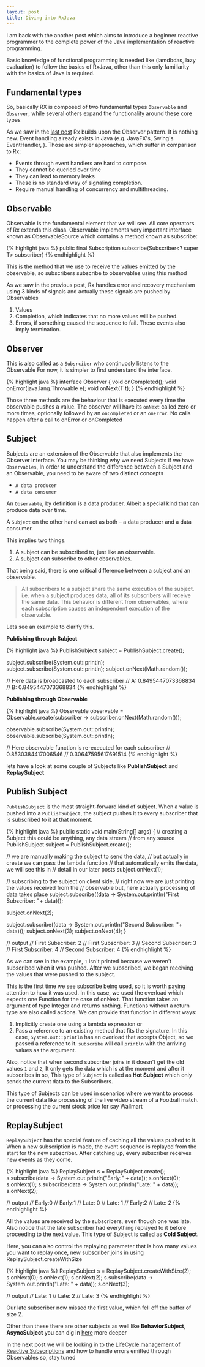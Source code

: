 ```yaml
---
layout: post
title: Diving into RxJava
---
```


I am back with the another post which aims to introduce a beginner reactive programmer to the complete power of the Java implementation of reactive programming.

Basic knowledge of functional programming is needed like (lamdbdas, lazy evaluation) to follow the basics of RxJava, other than this only familiarity with the basics of Java is required.

## Fundamental types

So, basically RX is composed of two fundamental types `Observable` and `Observer`, while several others expand the functionality around these core types

As we saw in the [last post](https://www.linkedin.com/pulse/reactive-programming-step-ahead-functional-murtaza-bagwala/) Rx builds upon the Observer pattern. It is nothing new. Event handling already exists in Java (e.g. JavaFX's, Swing's EventHandler, ). Those are simpler approaches, which suffer in comparison to Rx:

* Events through event handlers are hard to compose.
* They cannot be queried over time
* They can lead to memory leaks
* These is no standard way of signaling completion.
* Require manual handling of concurrency and multithreading.

## Observable

Observable is the fundamental element that we will see. All core operators of Rx extends this class. Observable implements very important interface known as ObservableSource which contains a method known as subscribe:

{% highlight java %}
public final Subscription subscribe(Subscriber<? super T> subscriber)
{% endhighlight %}

This is the method that we use to receive the values emitted by the observable, so subscribers subscribe to observables using this method

As we saw in the previous post, Rx handles error and recovery mechanism using 3 kinds of signals and actually these signals are pushed by Observables

1. Values
2. Completion, which indicates that no more values will be pushed.
3. Errors, if something caused the sequence to fail. These events also imply termination.

## Observer

This is also called as a `Subsrciber` who continuosly listens to the Observable For now, it is simpler to first understand the interface.

{% highlight java %}
interface Observer<T> {
  void onCompleted();
  void onError(java.lang.Throwable e);
  void onNext(T t);
}
{% endhighlight %}

Those three methods are the behaviour that is executed every time the observable pushes a value. The observer will have its `onNext` called zero or more times, optionally followed by an           `onCompleted` or an `onError`. No calls happen after a call to onError or onCompleted

## Subject

Subjects are an extension of the Observable that also implements the Observer interface. You may be thinking why we need Subjects if we have `Observables`, In order to understand the difference between a Subject and an Observable, you need to be aware of two distinct concepts
* `A data producer`
* `A data consumer`

An `Observable`, by definition is a data producer. Albeit a special kind that can produce data over time.

A `Subject` on the other hand can act as both – a data producer and a data consumer.

This implies two things.
1. A subject can be subscribed to, just like an observable.
2. A subject can subscribe to other observables.

That being said, there is one critical difference between a subject and an observable.

>All subscribers to a subject share the same execution of the subject. i.e. when a subject
produces data, all of its subscribers will receive the same data. This behavior is different from observables, where each subscription causes an independent execution of the observable.

Lets see an example to clarify this.

**Publishing through Subject**

{% highlight java %}
PublishSubject<Double> subject = PublishSubject.create();

subject.subscribe(System.out::println);
subject.subscribe(System.out::println);
subject.onNext(Math.random());

// Here data is broadcasted to each subscriber
// A: 0.8495447073368834
// B: 0.8495447073368834
{% endhighlight %}

**Publishing through Observable**

{% highlight java %}
Observable<Double> observable = Observable.create(subscriber -> subscriber.onNext(Math.random()));

observable.subscribe(System.out::println);
observable.subscribe(System.out::println);

// Here observable function is re-executed for each subscriber
// 0.8530384417006546
// 0.30647595617691514
{% endhighlight %}



lets have a look at some couple of Subjects like **PublishSubject** and **ReplaySubject**

## Publish Subject

`PublishSubject` is the most straight-forward kind of subject. When a value is pushed into a
`PublishSubject`, the subject pushes it to every subscriber that is subscribed to it at that moment.

{% highlight java %}
public static void main(String[] args) {
  // creating a Subject this could be anything, any data stream
  // from any source
  PublishSubject<Integer> subject = PublishSubject.create();

  // we are manually making the subject to send the data,
  // but actually in create we can pass the lambda function
  // that automatically emits the data, we will see this in
  // detail in our later posts
  subject.onNext(1);

  // subscribing to the subject on client side,
  // right now we are just printing the values received from the
  // observable but, here actually processing of data takes place
  subject.subscribe((data -> System.out.println("First Subscriber: "+ data)));

  subject.onNext(2);

  subject.subscribe((data -> System.out.println("Second Subscriber: "+ data)));
  subject.onNext(3);
  subject.onNext(4);
}

// output
// First Subscriber: 2
// First Subscriber: 3
// Second Subscriber: 3
// First Subscriber: 4
// Second Subscriber: 4
{% endhighlight %}

As we can see in the example, `1` isn't printed because we weren't subscribed when it was pushed. After we subscribed, we began receiving the values that were pushed to the subject.

This is the first time we see subscribe being used, so it is worth paying attention to how it was used. In this case, we used the overload which expects one Function for the case of onNext. That function takes an argument of type Integer and returns nothing. Functions without a return type are also called actions. We can provide that function in different ways:

1. Implicitly create one using a lambda expression or
2. Pass a reference to an existing method that fits the signature. In this case,
`System.out::println` has an overload that accepts Object, so we passed a reference to it.
`subscribe` will call `println` with the arriving values as the argument.

Also, notice that when second subscriber joins in it doesn't get the old values `1` and `2`,
It only gets the data which is at the moment and after it subscribes in so, This type of `Subject` is called as **Hot Subject** which only sends the current data to the Subscribers.

This type of Subjects can be used in scenarios where we want to process the current data like processing of the live video stream of a Football match. or processing the current stock price for say Wallmart

## ReplaySubject

`ReplaySubject` has the special feature of caching all the values pushed to it. When a new subscription is made, the event sequence is replayed from the start for the new subscriber. After catching up, every subscriber receives new events as they come.

{% highlight java %}
ReplaySubject<Integer> s = ReplaySubject.create();
s.subscribe(data -> System.out.println("Early:" + data));
s.onNext(0);
s.onNext(1);
s.subscribe(data -> System.out.println("Late: " + data));
s.onNext(2);

// output
// Early:0
// Early:1
// Late: 0
// Late: 1
// Early:2
// Late: 2
{% endhighlight %}

All the values are received by the subscribers, even though one was late. Also notice that the late subscriber had everything replayed to it before proceeding to the next value. This type of Subject is called as **Cold Subject**.

Here, you can also control the replaying parameter that is how many values you want to replay once, new subscriber joins in using ReplaySubject.createWithSize

{% highlight java %}
ReplaySubject<Integer> s = ReplaySubject.createWithSize(2);
s.onNext(0);
s.onNext(1);
s.onNext(2);
s.subscribe(data -> System.out.println("Late: " + data));
s.onNext(3);

// output
// Late: 1
// Late: 2
// Late: 3
{% endhighlight %}

Our late subscriber now missed the first value, which fell off the buffer of size 2.

Other than these there are other subjects as well like **BehaviorSubject**,
**AsyncSubject** you can dig in [here](https://github.com/ReactiveX/RxJava/wiki/Subject) more deeper

In the next post we will be looking in to the [LifeCycle management of Reactive Subscriptions](https://murtaza-bagwala.github.io/Lifecycle-Management/) and how to handle errors emitted through Observables so, stay tuned
